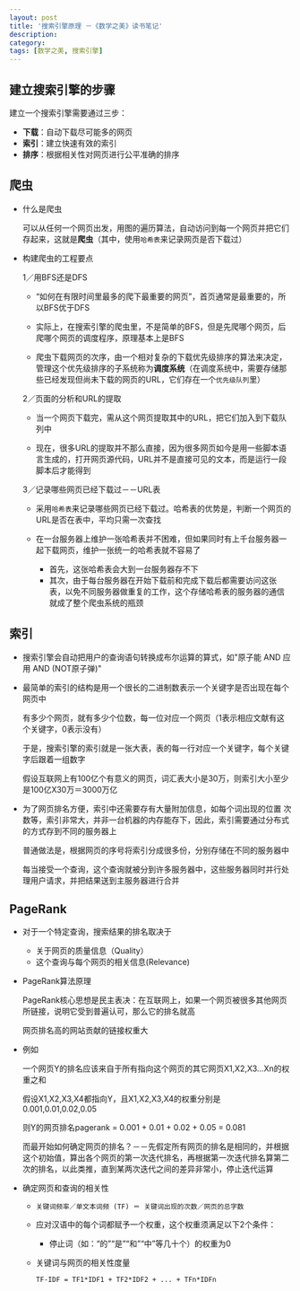 ```yaml
---
layout: post
title: '搜索引擎原理 －《数学之美》读书笔记'
description:
category:
tags: [数学之美, 搜索引擎]
---
```


## 建立搜索引擎的步骤
建立一个搜索引擎需要通过三步：

* **下载**：自动下载尽可能多的网页
* **索引**：建立快速有效的索引
* **排序**：根据相关性对网页进行公平准确的排序

## 爬虫

* 什么是爬虫

	可以从任何一个网页出发，用图的遍历算法，自动访问到每一个网页并把它们存起来，这就是**爬虫**（其中，使用```哈希表```来记录网页是否下载过）
	
* 构建爬虫的工程要点
	
	1／用BFS还是DFS
	
	* “如何在有限时间里最多的爬下最重要的网页”，首页通常是最重要的，所以BFS优于DFS
	
	* 实际上，在搜索引擎的爬虫里，不是简单的BFS，但是先爬哪个网页，后爬哪个网页的调度程序，原理基本上是BFS
	
	* 爬虫下载网页的次序，由一个相对复杂的下载优先级排序的算法来决定，管理这个优先级排序的子系统称为**调度系统**（在调度系统中，需要存储那些已经发现但尚未下载的网页的URL，它们存在一个```优先级队列```里）
	
	2／页面的分析和URL的提取
	
	* 当一个网页下载完，需从这个网页提取其中的URL，把它们加入到下载队列中
	
	* 现在，很多URL的提取并不那么直接，因为很多网页如今是用一些脚本语言生成的，打开网页源代码，URL并不是直接可见的文本，而是运行一段脚本后才能得到
	
	3／记录哪些网页已经下载过－－URL表
	
	* 采用```哈希表```来记录哪些网页已经下载过。哈希表的优势是，判断一个网页的URL是否在表中，平均只需一次查找
	
	* 在一台服务器上维护一张哈希表并不困难，但如果同时有上千台服务器一起下载网页，维护一张统一的哈希表就不容易了
		* 首先，这张哈希表会大到一台服务器存不下
		* 其次，由于每台服务器在开始下载前和完成下载后都需要访问这张表，以免不同服务器做重复的工作，这个存储哈希表的服务器的通信就成了整个爬虫系统的瓶颈


## 索引

* 搜索引擎会自动把用户的查询语句转换成布尔运算的算式，如"原子能 AND 应用 AND (NOT原子弹)"

* 最简单的索引的结构是用一个很长的二进制数表示一个关键字是否出现在每个网页中

	有多少个网页，就有多少个位数，每一位对应一个网页（1表示相应文献有这个关键字，0表示没有）

	于是，搜索引擎的索引就是一张大表，表的每一行对应一个关键字，每个关键字后跟着一组数字

	假设互联网上有100亿个有意义的网页，词汇表大小是30万，则索引大小至少是100亿X30万＝3000万亿

* 为了网页排名方便，索引中还需要存有大量附加信息，如每个词出现的位置 次数等，索引非常大，并非一台机器的内存能存下，因此，索引需要通过分布式的方式存到不同的服务器上

	普通做法是，根据网页的序号将索引分成很多份，分别存储在不同的服务器中

	每当接受一个查询，这个查询就被分到许多服务器中，这些服务器同时并行处理用户请求，并把结果送到主服务器进行合并
	
## PageRank

* 对于一个特定查询，搜索结果的排名取决于

	* 关于网页的质量信息（Quality）
	* 这个查询与每个网页的相关信息(Relevance)

* PageRank算法原理
	
	PageRank核心思想是民主表决：在互联网上，如果一个网页被很多其他网页所链接，说明它受到普遍认可，那么它的排名就高
	
	网页排名高的网站贡献的链接权重大
	
* 例如

	一个网页Y的排名应该来自于所有指向这个网页的其它网页X1,X2,X3...Xn的权重之和
	
	假设X1,X2,X3,X4都指向Y，且X1,X2,X3,X4的权重分别是0.001,0.01,0.02,0.05
	
	则Y的网页排名pagerank = 0.001 + 0.01 + 0.02 + 0.05 = 0.081
	
	而最开始如何确定网页的排名？－－先假定所有网页的排名是相同的，并根据这个初始值，算出各个网页的第一次迭代排名，再根据第一次迭代排名算第二次的排名，以此类推，直到某两次迭代之间的差异非常小，停止迭代运算
	
* 确定网页和查询的相关性

	* ```关键词频率／单文本词频 (TF) ＝ 关键词出现的次数／网页的总字数```
	
	* 应对汉语中的每个词都赋予一个权重，这个权重须满足以下2个条件：
	
		* 停止词（如：“的”“是”“和”“中”等几十个）的权重为0
		
	* 关键词与网页的相关性度量
		
		```TF-IDF = TF1*IDF1 + TF2*IDF2 + ... + TFn*IDFn```
		
	

	
	

	
	





